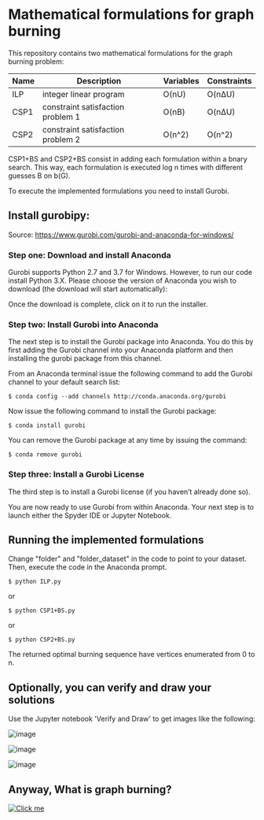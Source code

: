 # Mathematical formulations for graph burning
This repository contains two mathematical formulations for the graph burning problem:

| Name  | Description | Variables | Constraints |
| ------------- | ------------- | -------------  | ------------- |
| ILP  | integer linear program  | O(nU) | O(nΔU) |
| CSP1  | constraint satisfaction problem 1  | O(nB) | O(nΔU) |
| CSP2  | constraint satisfaction problem 2  | O(n^2) | O(n^2) |

CSP1+BS and CSP2+BS consist in adding each formulation within a bnary search. This way, each formulation is executed log n times with different guesses B on b(G).

To execute the implemented formulations you need to install Gurobi.

## Install gurobipy:

Source: https://www.gurobi.com/gurobi-and-anaconda-for-windows/

### Step one: Download and install Anaconda

Gurobi supports Python 2.7 and 3.7 for Windows. However, to run our code install Python 3.X. Please choose the version of Anaconda you wish to download (the download will start automatically):

Once the download is complete, click on it to run the installer.

### Step two: Install Gurobi into Anaconda

The next step is to install the Gurobi package into Anaconda. You do this by first adding the Gurobi channel into your Anaconda platform and then installing the gurobi package from this channel.

From an Anaconda terminal issue the following command to add the Gurobi channel to your default search list:

```
$ conda config --add channels http://conda.anaconda.org/gurobi
```

Now issue the following command to install the Gurobi package:

```
$ conda install gurobi
```

You can remove the Gurobi package at any time by issuing the command:

```
$ conda remove gurobi
```

### Step three: Install a Gurobi License

The third step is to install a Gurobi license (if you haven’t already done so).

You are now ready to use Gurobi from within Anaconda. Your next step is to launch either the Spyder IDE or Jupyter Notebook.


## Running the implemented formulations

Change "folder" and "folder_dataset" in the code to point to your dataset. Then, execute the code in the Anaconda prompt.

```
$ python ILP.py
```
or
```
$ python CSP1+BS.py
```
or
```
$ python CSP2+BS.py
```

The returned optimal burning sequence have vertices enumerated from 0 to n.

## Optionally, you can verify and draw your solutions

Use the Jupyter notebook 'Verify and Draw' to get images like the following:

![image](https://user-images.githubusercontent.com/9120537/166972154-37f314df-d90e-4152-8443-9d64fe83dd52.png)

![image](https://user-images.githubusercontent.com/9120537/166973826-10c61d4a-d922-4369-b7ac-c2c902f9ba51.png)

![image](https://user-images.githubusercontent.com/9120537/166975421-81a684a5-1940-4839-bb00-87ef163099fb.png)

## Anyway, What is graph burning?

[![Click me](https://img.youtube.com/vi/oxX8ONv_8Pk/0.jpg)](https://www.youtube.com/watch?v=oxX8ONv_8Pk)

